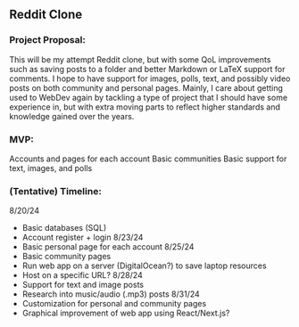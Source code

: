 ## Reddit Clone

### Project Proposal:
This will be my attempt Reddit clone, but with some QoL improvements such as saving posts to a folder and better Markdown or LaTeX support for comments. I hope to have support for images, polls, text, and possibly video posts on both community and personal pages. 
Mainly, I care about getting used to WebDev again by tackling a type of project that I should have some experience in, but with extra moving parts to reflect higher standards and knowledge gained over the years.

### MVP: 
Accounts and pages for each account
Basic communities
Basic support for text, images, and polls

### (Tentative) Timeline:
8/20/24
- Basic databases (SQL)
- Account register + login
8/23/24
- Basic personal page for each account
8/25/24
- Basic community pages
- Run web app on a server (DigitalOcean?) to save laptop resources
- Host on a specific URL?
8/28/24
- Support for text and image posts
- Research into music/audio (.mp3) posts
8/31/24
- Customization for personal and community pages
- Graphical improvement of web app using React/Next.js?
